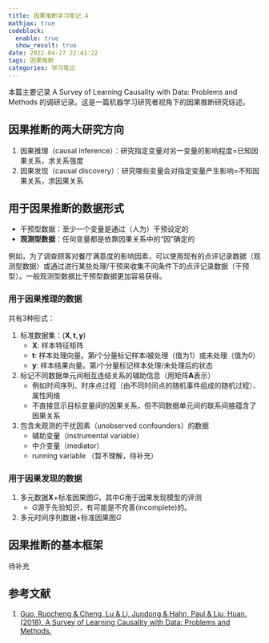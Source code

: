 ```yaml
---
title: 因果推断学习笔记.4
mathjax: true
codeblock:
  enable: true
  show_result: true
date: 2022-04-27 22:41:22
tags: 因果推断
categories: 学习笔记
---
```

本篇主要记录 A Survey of Learning Causality with Data: Problems and Methods 的调研记录。这是一篇机器学习研究者视角下的因果推断研究综述。

<!--more-->

## 因果推断的两大研究方向
1. 因果推理（causal inference）：研究指定变量对另一变量的影响程度=已知因果关系，求关系强度
2. 因果发现（causal discovery）：研究哪些变量会对指定变量产生影响=不知因果关系，求因果关系

## 用于因果推断的数据形式
- 干预型数据：至少一个变量是通过（人为）干预设定的
- **观测型数据**：任何变量都是依靠因果关系中的“因”确定的

例如，为了调查顾客对餐厅满意度的影响因素，可以使用现有的点评记录数据（观测型数据）或通过进行某些处理/干预来收集不同条件下的点评记录数据（干预型）。一般观测型数据比干预型数据更加容易获得。

### 用于因果推理的数据
共有3种形式：
1. 标准数据集：$(\mathbf{X},\mathbf{t},\mathbf{y})$
   - $\mathbf{X}$: 样本特征矩阵
   - $\mathbf{t}$: 样本处理向量。第$i$个分量标记样本$i$被处理（值为1）或未处理（值为0）
   - $\mathbf{y}$: 样本结果向量。第$i$个分量标记样本处理/未处理后的状态
2. 标记不同数据单元间相互连结关系的辅助信息（用矩阵$\mathbf{A}$表示）
   - 例如时间序列、时序点过程（由不同时间点的随机事件组成的随机过程）、属性网络
   - 不直接显示目标变量间的因果关系，但不同数据单元间的联系间接蕴含了因果关系
3. 包含未观测的干扰因素（unobserved confounders）的数据
   - 辅助变量（instrumental variable）
   - 中介变量（mediator）
   - running variable （暂不理解，待补充）

### 用于因果发现的数据
1. 多元数据$\mathbf{X}$+标准因果图$G$，其中$G$用于因果发现模型的评测
   - $G$源于先验知识，有可能是不完善(incomplete)的。
2. 多元时间序列数据+标准因果图$G$

## 因果推断的基本框架
待补充

## 参考文献
1. [Guo, Ruocheng & Cheng, Lu & Li, Jundong & Hahn, Paul & Liu, Huan. (2018). A Survey of Learning Causality with Data: Problems and Methods.](https://rguo12.github.io/causal_survey.pdf)

<section class="post-full-comments">
    <link rel="stylesheet" href="https://cdn.jsdelivr.net/npm/gitalk@1/dist/gitalk.css">
    <script src="https://cdn.jsdelivr.net/npm/gitalk@1/dist/gitalk.min.js"></script>
    <div id="gitalk-container"></div>
    <script>
        var gitalk = new Gitalk({
            clientID: 'e1bbf465a324641f76ce',
            clientSecret: 'b865ad952a6494eb48283884abbe479d3f89f4a4',
            repo: 'LiJT-Daily-Comments',
            owner: 'CSLiJT',
            admin: ['CSLiJT'], //这里可以填写具有写权限的用户名列表，用来初始化Issues的
            id: document.title+document.date,
            distractionFreeMode: false // Facebook-like distraction free mode
        });
        gitalk.render('gitalk-container');
    </script>
</section>